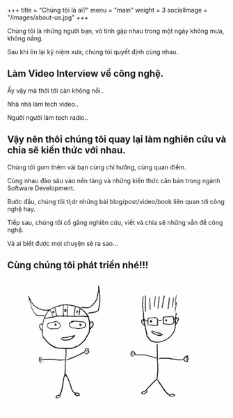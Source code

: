 +++
title = "Chúng tôi là ai?"
menu = "main"
weight = 3
socialImage = "/images/about-us.jpg"
+++

Chúng tôi là những người bạn, vô tình gặp nhau trong một ngày không mưa, không nắng.

Sau khi ôn lại kỹ niệm xưa, chúng tôi quyết định cùng nhau.

## Làm Video Interview về công nghệ.

Ấy vậy mà thời tới cản không nổi..

Nhà nhà làm tech video..

Người người làm tech radio..

## Vậy nên thôi chúng tôi quay lại làm nghiên cứu và chia sẽ kiến thức với nhau.

Chúng tôi gom thêm vài bạn cùng chí hướng, cùng quan điểm.

Cùng nhau đào sâu vào nền tảng và những kiến thức căn bản trong ngành Software Development.

Bước đầu, chúng tôi tl;dr những bài blog/post/video/book liên quan tới công nghệ hay.

Tiếp sau, chúng tôi cố gắng nghiên cứu, viết và chia sẽ những vẫn đề công nghệ.

Và ai biết được mọi chuyện sẽ ra sao...

## Cùng chúng tôi phát triển nhé!!!

![abs](/images/about-us.jpg)